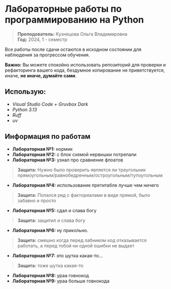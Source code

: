 # Лабораторные работы по программированию на Python

> **Преподователь:** Кузнецова Ольга Владимировна  
> **Год:** 2024, 1 - семестр

Все работы после сдачи остаются в исходном состоянии для наблюдения за прогрессом обучения.  

**Важно:** Вы можете спокойно использовать репозиторий для проверки и рефакторинга вашего кода, бездумное копирование не приветствуется, иначе, **не иначе, думайте сами**.

## Использую:
- *Visual Studio Code + Gruvbox Dark*
- *Python 3.13*
- *Ruff*
- *uv*


## Информация по работам
- **Лабораторная №1:** нормик
- **Лабораторная №2:** с блок схемой нервишки потрепали
- **Лабораторная №3:** узнал про сравнение флоатов
> **Защита:** Нужно было проверить является ли треугольник прямоугольным/равнобедренным/остроугольным/тупоугольным
- **Лабораторная №4:** использование претитабле лучше чем ничего 
> **Защита:** Попался ряд с факториалами в виде прямой, было забавно и просто
- **Лабораторная №5:** сдал и слава богу 
> **Защита:** защитил и слава богу 
- **Лабораторная №6:** ну прикольно.
> **Защита:** смешно когда перед лабником код отказывается работать, а перед тобой ни одной ошибки не выдает 
- **Лабораторная №7:** это шутка какая-то...
> **Защита:** тоже шутка какая-то 
- **Лабораторная №8:** ураа говнокод
- **Лабораторная №9:** ураа больше говнокода